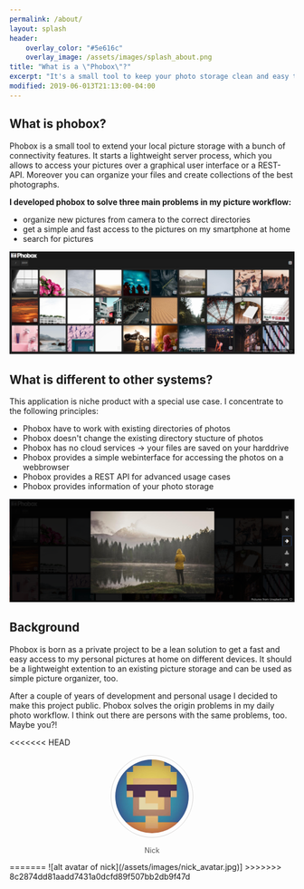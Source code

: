 ```yaml
---
permalink: /about/
layout: splash
header:
    overlay_color: "#5e616c"
    overlay_image: /assets/images/splash_about.png
title: "What is a \"Phobox\"?"
excerpt: "It's a small tool to keep your photo storage clean and easy to use."
modified: 2019-06-013T21:13:00-04:00
---
```


## What is phobox?
Phobox is a small tool to extend your local picture storage with a bunch of connectivity features. 
It starts a lightweight server process, which you allows to access your pictures over a graphical user interface
or a REST-API. Moreover you can organize your files and create collections of the best photographs.

**I developed phobox to solve three main problems in my picture workflow:**
 - organize new pictures from camera to the correct directories
 - get a simple and fast access to the pictures on my smartphone at home
 - search for pictures

[![alt phobox image gallery](/assets/images/phobox_images.png)](/assets/images/phobox_images.png)

## What is different to other systems?
This application is niche product with a special use case. I concentrate to the following principles:
* Phobox have to work with existing directories of photos
* Phobox doesn't change the existing directory stucture of photos
* Phobox has no cloud services -> your files are saved on your harddrive
* Phobox provides a simple webinterface for accessing the photos on a webbrowser
* Phobox provides a REST API for advanced usage cases
* Phobox provides information of your photo storage

[![alt phobox image lightbox](/assets/images/phobox_lightbox.png)](/assets/images/phobox_lightbox.png)

## Background
Phobox is born as a private project to be a lean solution to get a fast and easy access to my personal pictures at home on different devices. It should be a lightweight extention to an existing picture storage and can be used as simple picture organizer, too.

After a couple of years of development and personal usage I decided to make this project public. Phobox solves the origin problems in my daily photo workflow. I think out there are persons with the same problems, too. Maybe you?!

<<<<<<< HEAD
<div style="text-align:center;">
    <img src="/assets/images/nick_avatar.jpg" style="
        max-height: 130px;
        border-radius: 100px;
        padding: 7px;
        border: 1px solid #d8d7d7;">
    <p style="font-size: 0.9em;color: #565656;">Nick</p>
</div>
=======
![alt avatar of nick](/assets/images/nick_avatar.jpg)]
>>>>>>> 8c2874dd81aadd7431a0dcfd89f507bb2db9f47d
